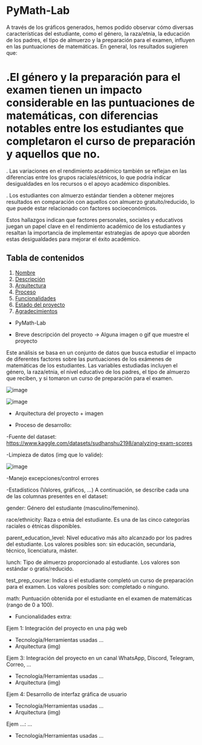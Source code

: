 # PyMath-Lab

A través de los gráficos generados, hemos podido observar cómo diversas características del estudiante, como el género, la raza/etnia, la educación de los padres, el tipo de almuerzo y la preparación para el examen, influyen en las puntuaciones de matemáticas. En general, los resultados sugieren que:

# .El género y la preparación para el examen tienen un impacto considerable en las puntuaciones de matemáticas, con diferencias notables entre los estudiantes que completaron el curso de preparación y aquellos que no.

. Las variaciones en el rendimiento académico también se reflejan en las diferencias entre los grupos raciales/étnicos, lo que podría indicar desigualdades en los recursos o el apoyo académico disponibles.

. Los estudiantes con almuerzo estándar tienden a obtener mejores resultados en comparación con aquellos con almuerzo gratuito/reducido, lo que puede estar relacionado con factores socioeconómicos.

Estos hallazgos indican que factores personales, sociales y educativos juegan un papel clave en el rendimiento académico de los estudiantes y resaltan la importancia de implementar estrategias de apoyo que aborden estas desigualdades para mejorar el éxito académico.

## Tabla de contenidos

1. [Nombre](#Nombre)
2. [Descripción](#descripción)
3. [Arquitectura](#Arquitectura)
4. [Proceso](#Proceso)
5. [Funcionalidades](#Funcionalidades)
6. [Estado del proyecto](#EstadoDelProyecto)
7. [Agradecimientos](#Agradecimientos)


* PyMath-Lab

* Breve descripción del proyecto -> Alguna imagen o gif que muestre el proyecto

Este análisis se basa en un conjunto de datos que busca estudiar el impacto de diferentes factores sobre las puntuaciones de los exámenes de matemáticas de los estudiantes. Las variables estudiadas incluyen el género, la raza/etnia, el nivel educativo de los padres, el tipo de almuerzo que reciben, y si tomaron un curso de preparación para el examen.

![image](https://github.com/user-attachments/assets/ceebd7fc-33a9-43c5-8a33-36af4f5f3458)


![image](https://github.com/user-attachments/assets/936db9d4-54af-4720-8be3-3f32110c8ab7)


* Arquitectura del proyecto + imagen

* Proceso de desarrollo:

-Fuente del dataset: 
https://www.kaggle.com/datasets/sudhanshu2198/analyzing-exam-scores

-Limpieza de datos (img que lo valide):

![image](https://github.com/user-attachments/assets/5ed8450a-cd8a-4fac-a08e-a91fd0904d9c)


-Manejo excepciones/control errores

-Estadísticos (Valores, gráficos, …)
A continuación, se describe cada una de las columnas presentes en el dataset:

gender: Género del estudiante (masculino/femenino).

race/ethnicity: Raza o etnia del estudiante. Es una de las cinco categorías raciales o étnicas disponibles.

parent_education_level: Nivel educativo más alto alcanzado por los padres del estudiante. Los valores posibles son: sin educación, secundaria, técnico, licenciatura, máster.

lunch: Tipo de almuerzo proporcionado al estudiante. Los valores son estándar o gratis/reducido.

test_prep_course: Indica si el estudiante completó un curso de preparación para el examen. Los valores posibles son: completado o ninguno.

math: Puntuación obtenida por el estudiante en el examen de matemáticas (rango de 0 a 100).

* Funcionalidades extra:

Ejem 1: Integración del proyecto en una pág web
- Tecnología/Herramientas usadas …
- Arquitectura (img)

Ejem 3: Integración del proyecto en un canal WhatsApp, Discord, Telegram, Correo, …
- Tecnología/Herramientas usadas …
- Arquitectura (img)

Ejem 4: Desarrollo de interfaz gráfica de usuario
- Tecnología/Herramientas usadas …
- Arquitectura (img)

Ejem …: …
- Tecnología/Herramientas usadas …
